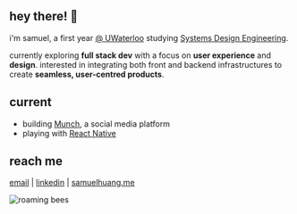 ## hey there! 👋

i'm samuel, a first year [@ UWaterloo](https://uwaterloo.ca/) studying [Systems Design Engineering](https://uwaterloo.ca/future-students/programs/systems-design-engineering).   

currently exploring **full stack dev** with a focus on **user experience** and **design**. interested in integrating both front and backend infrastructures to create **seamless, user-centred products**.

## current
- building [Munch](https://www.instagram.com/jointhemunch/), a social media platform
- playing with [React Native](https://reactnative.dev/)

## reach me
[email](mailto:samzehuang@gmail.com) | [linkedin](https://www.linkedin.com/in/samuelzh/) | [samuelhuang.me](https://samuelhuang.me/) <br>

<img alt="roaming bees" src="https://github.com/user-attachments/assets/2a574cc5-600e-42a0-b2b6-4f821f19ec48">
